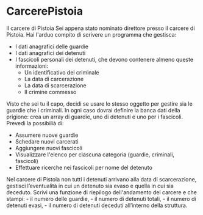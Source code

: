 # CarcerePistoia
Il carcere di Pistoia
Sei appena stato nominato direttore presso il carcere di Pistoia.
Hai l'arduo compito di scrivere un programma che gestisca:
- I dati anagrafici delle guardie
- I dati anagrafici dei detenuti
- I fascicoli personali dei detenuti, che devono contenere almeno queste informazioni:
  * Un identificativo del criminale
  * La data di carcerazione
  * La data di scarcerazione
  * Il crimine commesso
  
Visto che sei tu il capo, decidi se usare lo stesso oggetto per gestire sia le guardie che i criminali.
In ogni caso dovrai definire la banca dati della prigione: crea un array di guardie, uno di detenuti e uno per i fascicoli.
Prevedi la possibilià di:
- Assumere nuove guardie
- Schedare nuovi carcerati
- Aggiungere nuovi fascicoli
- Visualizzare l'elenco per ciascuna categoria (guardie, criminali, fascicoli)
- Effettuare ricerche nei fascicoli per nome del detenuto

Nel carcere di Pistoia non tutti i detenuti arrivano alla data di scarcerazione,
gestisci l’eventualità in cui un detenuto sia evaso e quella in cui sia deceduto.
Scrivi una funzione di riepilogo dell'andamento del carcere e che stampi:
    - il numero delle guardie,
    - il numero di detenuti totali,
    - il numero di detenuti evasi,
    - il numero di detenuti deceduti all’interno della struttura.
